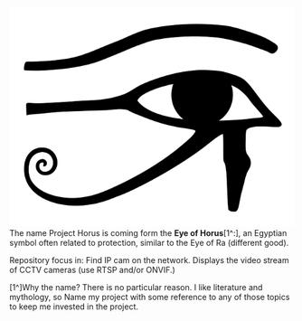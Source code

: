 

![Eye_of_Horus_Right.png](Eye_of_Horus_Right.png)  
The name Project Horus is coming form the **Eye of Horus**[1^:], an Egyptian symbol often related to protection, similar to the Eye of Ra (different good).

Repository focus in:
 Find IP cam on the network.
Displays the video stream of CCTV cameras (use RTSP and/or ONVIF.)

[1^]Why the name? There is no particular reason. I like literature and mythology, so Name my project with some reference to any of those topics to keep me invested in the project.